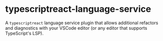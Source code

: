 # typescriptreact-language-service
A `typescriptreact` language service plugin that allows additional refactors and diagnostics with your VSCode editor (or any editor that supports TypeScript's LSP).
